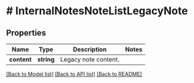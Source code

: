 # # InternalNotesNoteListLegacyNote

## Properties

Name | Type | Description | Notes
------------ | ------------- | ------------- | -------------
**content** | **string** | Legacy note content. |

[[Back to Model list]](../../README.md#models) [[Back to API list]](../../README.md#endpoints) [[Back to README]](../../README.md)
